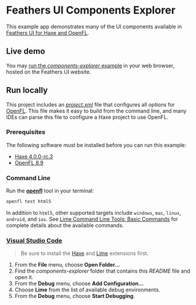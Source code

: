 # Feathers UI Components Explorer

This example app demonstrates many of the UI components available in [Feathers UI for Haxe and OpenFL](https://feathersui.com/openfl/).

## Live demo

You may [run the *components-explorer* example](https://feathersui.com/openfl/demo/) in your web browser, hosted on the Feathers UI website.

## Run locally

This project includes an [*project.xml*](https://lime.software/docs/project-files/xml-format/) file that configures all options for [OpenFL](https://www.openfl.org/). This file makes it easy to build from the command line, and many IDEs can parse this file to configure a Haxe project to use OpenFL.

### Prerequisites

The following software must be installed before you can run this example:

* [Haxe 4.0.0-rc.3](https://haxe.org/download/version/4.0.0-rc.3/)
* [OpenFL 8.9](https://lib.haxe.org/p/openfl/)

### Command Line

Run the [**openfl**](https://www.openfl.org/learn/haxelib/docs/tools/) tool in your terminal:

```sh
openfl test html5
```

In addition to `html5`, other supported targets include `windows`, `mac`, `linux`, `android`, and `ios`. See [Lime Command Line Tools: Basic Commands](https://lime.software/docs/command-line-tools/basic-commands/) for complete details about the available commands.

### [Visual Studio Code](https://code.visualstudio.com/)

> Be sure to install the [Haxe](https://marketplace.visualstudio.com/items?itemName=nadako.vshaxe) and [Lime](https://marketplace.visualstudio.com/items?itemName=openfl.lime-vscode-extension) extensions first.

1. From the **File** menu, choose **Open Folder…**
1. Find the *components-explorer* folder that contains this *README* file and open it.
1. From the **Debug** menu, choose **Add Configuration…**
1. Choose **Lime** from the list of available debug environments.
1. From the **Debug** menu, choose **Start Debugging**.
